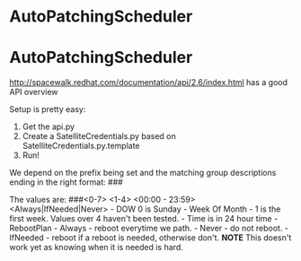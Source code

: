 # AutoPatchingScheduler
# AutoPatchingScheduler

http://spacewalk.redhat.com/documentation/api/2.6/index.html has a good API overview

Setup is pretty easy:
1. Get the api.py
2. Create a SatelliteCredentials.py based on SatelliteCredentials.py.template
3. Run!

We depend on the prefix being set and the matching group descriptions ending in the right format:
###<DayOfWeek> <Week Of Month> <Time> <RebootPlan>

The values are:
###<0-7> <1-4> <00:00 - 23:59> <Always|IfNeeded|Never>
    - DOW 0 is Sunday
    - Week Of Month - 1 is the first week.    Values over 4 haven't been tested.
    - Time is in 24 hour time
    - RebootPlan
         - Always - reboot everytime we path.
         - Never - do not reboot.
         - IfNeeded - reboot if a reboot is needed, otherwise don't.
           **NOTE** This doesn't work yet as knowing when it is needed is hard.

